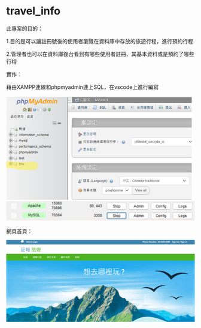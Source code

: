 # travel_info

此專案的目的：

   1.目的是可以讓註冊號後的使用者瀏覽在資料庫中存放的旅遊行程，進行預約行程

   2.管理者也可以在資料庫後台看到有哪些使用者註冊、其基本資料或是預約了哪些行程


實作：

   藉由XAMPP連線和phpmyadmin連上SQL，在vscode上進行編寫
   
   ![image](https://github.com/110916041/travel_info/blob/7bf7674dab32813f7bcf852fe25a528bcda4d4b8/image/DB.png)
   ![image](https://github.com/110916041/travel_info/blob/2a5ccc7b0304075381a28b5fcf072566afa567a4/image/xampp.png)

網頁首頁：

   ![image](https://github.com/110916041/travel_info/blob/d15fd5509d3e46a8e94ee9791b52f54146b3f9d4/image/page.png)

   

